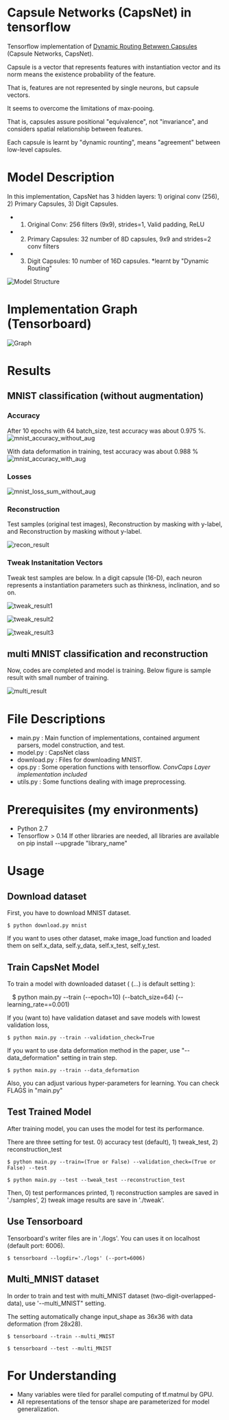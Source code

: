# Capsule Networks (CapsNet) in tensorflow

Tensorflow implementation of [Dynamic Routing Betwwen Capsules](https://arxiv.org/abs/1710.09829) (Capsule Networks, CapsNet).

Capsule is a vector that represents features with instantiation vector and its norm means the existence probability of the feature.

That is, features are not represented by single neurons, but capsule vectors.

It seems to overcome the limitations of max-pooing.

That is, capsules assure positional "equivalence", not "invariance", and considers spatial relationship between features.

Each capsule is learnt by "dynamic rounting", means "agreement" between low-level capsules.


# Model Description
In this implementation, CapsNet has 3 hidden layers: 1) original conv (256), 2) Primary Capsules, 3) Digit Capsules.

- 1) Original Conv: 256 filters (9x9), strides=1, Valid padding, ReLU
- 2) Primary Capsules: 32 number of 8D capsules, 9x9 and strides=2 conv filters 
- 3) Digit Capsules: 10 number of 16D capsules. *learnt by "Dynamic Routing"

![Model Structure](./assets/CapsNet_Architecture.png)

# Implementation Graph (Tensorboard)

![Graph](./assets/capsnet_graph.png)

# Results

## MNIST classification (without augmentation)

### Accuracy

After 10 epochs with 64 batch_size, test accuracy was about 0.975 %.
![mnist_accuracy_without_aug](./assets/mnist_test_result.jpeg)

With data deformation in training, test accuracy was about 0.988 %
![mnist_accuracy_with_aug](./assets/result_deform.jpeg)


### Losses

![mnist_loss_sum_without_aug](./assets/mnist_loss_summary.png)


### Reconstruction

Test samples (original test images), Reconstruction by masking with y-label, and Reconstruction by masking without y-label.


![recon_result](./assets/recon_result.jpeg)


### Tweak Instanitation Vectors 

Tweak test samples are below. In a digit capsule (16-D), each neuron represents a instantiation parameters such as thinkness, inclination, and so on.

![tweak_result1](./assets/tweak_result_1.png)

![tweak_result2](./assets/tweak_result_2.png)

![tweak_result3](./assets/tweak_result_3.png)


## multi MNIST classification and reconstruction

Now, codes are completed and model is training. Below figure is sample result with small number of training.

![multi_result](./assets/multi_MNIST_sample.jpeg)



# File Descriptions
- main.py : Main function of implementations, contained argument parsers, model construction, and test.
- model.py : CapsNet class
- download.py : Files for downloading MNIST. 
- ops.py : Some operation functions with tensorflow. *ConvCaps Layer implementation included*
- utils.py : Some functions dealing with image preprocessing.


# Prerequisites (my environments)
- Python 2.7
- Tensorflow > 0.14
If other libraries are needed, all libraries are available on pip install --upgrade "library_name"



# Usage

## Download dataset

First, you have to download MNIST dataset.

    $ python download.py mnist

If you want to uses other dataset, make image_load function and loaded them on self.x_data, self.y_data, self.x_test, self.y_test.


## Train CapsNet Model

To train a model with downloaded dataset ( (...) is default setting ):

    $ python main.py --train (--epoch=10) (--batch_size=64) (--learning_rate==0.001)

If you (want to) have validation dataset and save models with lowest validation loss,

    $ python main.py --train --validation_check=True
    
If you want to use data deformation method in the paper, use "--data_deformation" setting in train step.

    $ python main.py --train --data_deformation

Also, you can adjust various hyper-parameters for learning. You can check FLAGS in "main.py"


## Test Trained Model

After training model, you can uses the model for test its performance.

There are three setting for test. 0) accuracy test (default), 1) tweak_test, 2) reconstruction_test

    $ python main.py --train=(True or False) --validation_check=(True or False) --test
    
    $ python main.py --test --tweak_test --reconstruction_test

Then, 0) test performances printed, 1) reconstruction samples are saved in './samples', 2) tweak image results are save in './tweak'.


## Use Tensorboard

Tensorboard's writer files are in './logs'. You can uses it on localhost (default port: 6006).

    $ tensorboard --logdir='./logs' (--port=6006)

## Multi_MNIST dataset

In order to train and test with multi_MNIST dataset (two-digit-overlapped-data), use '--multi_MNIST" setting.

The setting automatically change input_shape as 36x36 with data deformation (from 28x28).

    $ tensorboard --train --multi_MNIST
    
    $ tensorboard --test --multi_MNIST


# For Understanding

- Many variables were tiled for parallel computing of tf.matmul by GPU.
- All representations of the tensor shape are parameterized for model generalization.
